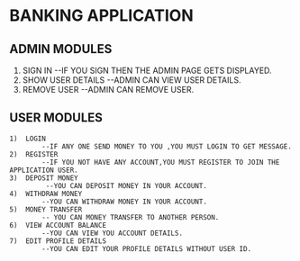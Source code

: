 #   BANKING APPLICATION

##  ADMIN MODULES

   1)  SIGN IN
              --IF YOU SIGN THEN THE ADMIN PAGE GETS DISPLAYED.
   2)  SHOW USER DETAILS
              --ADMIN CAN VIEW USER DETAILS.
   3)  REMOVE USER
              --ADMIN CAN REMOVE USER.

##  USER MODULES

    1)  LOGIN
            --IF ANY ONE SEND MONEY TO YOU ,YOU MUST LOGIN TO GET MESSAGE.
    2)  REGISTER
            --IF YOU NOT HAVE ANY ACCOUNT,YOU MUST REGISTER TO JOIN THE APPLICATION USER.
    3)  DEPOSIT MONEY
             --YOU CAN DEPOSIT MONEY IN YOUR ACCOUNT.
    4)  WITHDRAW MONEY
            --YOU CAN WITHDRAW MONEY IN YOUR ACCOUNT.
    5)  MONEY TRANSFER
            -- YOU CAN MONEY TRANSFER TO ANOTHER PERSON.
    6)  VIEW ACCOUNT BALANCE
            --YOU CAN VIEW YOU ACCOUNT DETAILS.
    7)  EDIT PROFILE DETAILS
            --YOU CAN EDIT YOUR PROFILE DETAILS WITHOUT USER ID.
